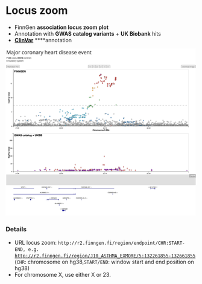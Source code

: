 # Locus zoom

* FinnGen **association locus zoom plot**
* Annotation with **GWAS catalog variants** + **UK Biobank** hits
* [**ClinVar**](https://www.ncbi.nlm.nih.gov/clinvar/) ****annotation

![](../.gitbook/assets/screenshot-2020-01-08-at-10.57.53.png)

### Details

* URL locus zoom: `http://r2.finngen.fi/region/endpoint/CHR:START-END, e.g.` [`http://r2.finngen.fi/region/J10_ASTHMA_EXMORE/5:132261855-132661855`](http://r2.finngen.fi/region/J10_ASTHMA_EXMORE/5:132261855-132661855) \(`CHR`: chromosome on hg38,`START/END`: window start and end position on hg38\)
* For chromosome X, use either X or 23. 

